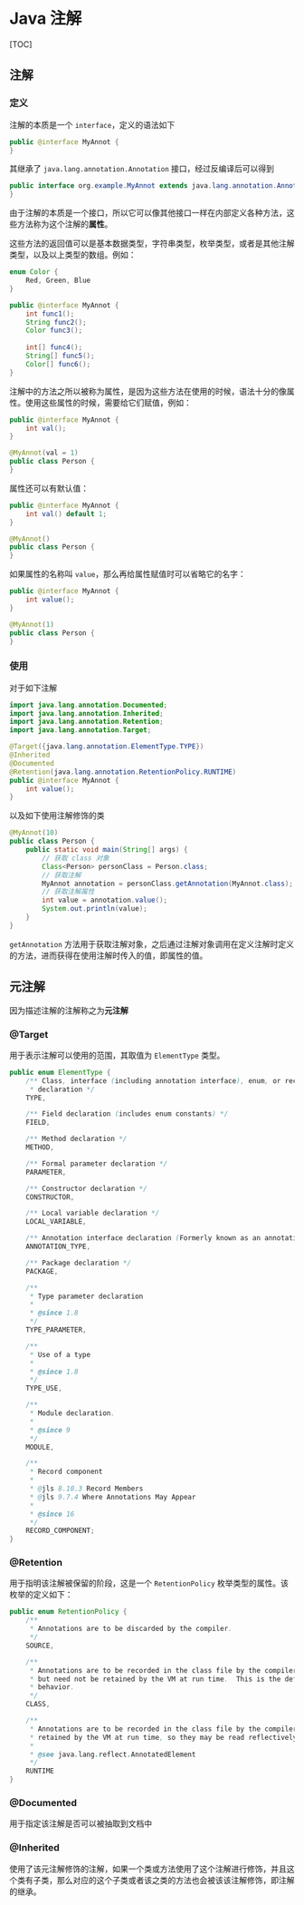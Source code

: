 # Java 注解

[TOC]

## 注解

### 定义

注解的本质是一个 `interface`，定义的语法如下

```java
public @interface MyAnnot {
}
```

其继承了 `java.lang.annotation.Annotation` 接口，经过反编译后可以得到

```java
public interface org.example.MyAnnot extends java.lang.annotation.Annotation {
}
```

由于注解的本质是一个接口，所以它可以像其他接口一样在内部定义各种方法，这些方法称为这个注解的**属性**。

这些方法的返回值可以是基本数据类型，字符串类型，枚举类型，或者是其他注解类型，以及以上类型的数组。例如：

```java
enum Color {
    Red, Green, Blue
}

public @interface MyAnnot {
    int func1();
    String func2();
    Color func3();
    
    int[] func4();
    String[] func5();
    Color[] func6();
}
```

注解中的方法之所以被称为属性，是因为这些方法在使用的时候，语法十分的像属性。使用这些属性的时候，需要给它们赋值，例如：

```java
public @interface MyAnnot {
    int val();
}

@MyAnnot(val = 1)
public class Person {
}
```

属性还可以有默认值：

```java
public @interface MyAnnot {
    int val() default 1;
}

@MyAnnot()
public class Person {
}
```

如果属性的名称叫 `value`，那么再给属性赋值时可以省略它的名字：

```java
public @interface MyAnnot {
    int value();
}

@MyAnnot(1)
public class Person {
}
```

### 使用

对于如下注解

```java
import java.lang.annotation.Documented;
import java.lang.annotation.Inherited;
import java.lang.annotation.Retention;
import java.lang.annotation.Target;

@Target({java.lang.annotation.ElementType.TYPE})
@Inherited
@Documented
@Retention(java.lang.annotation.RetentionPolicy.RUNTIME)
public @interface MyAnnot {
    int value();
}
```

以及如下使用注解修饰的类

```java
@MyAnnot(10)
public class Person {
    public static void main(String[] args) {
        // 获取 class 对象
        Class<Person> personClass = Person.class;
        // 获取注解
        MyAnnot annotation = personClass.getAnnotation(MyAnnot.class);
        // 获取注解属性
        int value = annotation.value();
        System.out.println(value);
    }
}
```

`getAnnotation` 方法用于获取注解对象，之后通过注解对象调用在定义注解时定义的方法，进而获得在使用注解时传入的值，即属性的值。

## 元注解

因为描述注解的注解称之为**元注解**

### @Target

用于表示注解可以使用的范围，其取值为 `ElementType` 类型。

```java
public enum ElementType {
    /** Class, interface (including annotation interface), enum, or record
     * declaration */
    TYPE,

    /** Field declaration (includes enum constants) */
    FIELD,

    /** Method declaration */
    METHOD,

    /** Formal parameter declaration */
    PARAMETER,

    /** Constructor declaration */
    CONSTRUCTOR,

    /** Local variable declaration */
    LOCAL_VARIABLE,

    /** Annotation interface declaration (Formerly known as an annotation type.) */
    ANNOTATION_TYPE,

    /** Package declaration */
    PACKAGE,

    /**
     * Type parameter declaration
     *
     * @since 1.8
     */
    TYPE_PARAMETER,

    /**
     * Use of a type
     *
     * @since 1.8
     */
    TYPE_USE,

    /**
     * Module declaration.
     *
     * @since 9
     */
    MODULE,

    /**
     * Record component
     *
     * @jls 8.10.3 Record Members
     * @jls 9.7.4 Where Annotations May Appear
     *
     * @since 16
     */
    RECORD_COMPONENT;
}
```

### @Retention

用于指明该注解被保留的阶段，这是一个 `RetentionPolicy` 枚举类型的属性。该枚举的定义如下：

```java
public enum RetentionPolicy {
    /**
     * Annotations are to be discarded by the compiler.
     */
    SOURCE,

    /**
     * Annotations are to be recorded in the class file by the compiler
     * but need not be retained by the VM at run time.  This is the default
     * behavior.
     */
    CLASS,

    /**
     * Annotations are to be recorded in the class file by the compiler and
     * retained by the VM at run time, so they may be read reflectively.
     *
     * @see java.lang.reflect.AnnotatedElement
     */
    RUNTIME
}
```

### @Documented

用于指定该注解是否可以被抽取到文档中

### @Inherited

使用了该元注解修饰的注解，如果一个类或方法使用了这个注解进行修饰，并且这个类有子类，那么对应的这个子类或者该之类的方法也会被该该注解修饰，即注解的继承。
